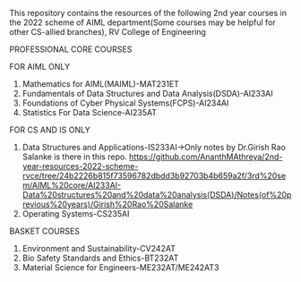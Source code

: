 This repository contains the resources of the following 2nd year courses in the 2022 scheme of AIML department(Some courses may be helpful for other CS-allied branches), RV College of Engineering

PROFESSIONAL CORE COURSES


FOR AIML ONLY
1. Mathematics for AIML(MAIML)-MAT231ET
3. Fundamentals of Data Structures and Data Analysis(DSDA)-AI233AI
4. Foundations of Cyber Physical Systems(FCPS)-AI234AI
5. Statistics For Data Science-AI235AT

FOR CS AND IS ONLY
1. Data Structures and Applications-IS233AI->Only notes by Dr.Girish Rao Salanke is there in this repo. https://github.com/AnanthMAthreya/2nd-year-resources-2022-scheme-rvce/tree/24b2226b815f73596782dbdd3b92703b4b659a2f/3rd%20sem/AIML%20core/AI233AI-Data%20structures%20and%20data%20analysis(DSDA)/Notes(of%20previous%20years)/Girish%20Rao%20Salanke
2. Operating Systems-CS235AI

BASKET COURSES
1. Environment and Sustainability-CV242AT
2. Bio Safety Standards and Ethics-BT232AT
3. Material Science for Engineers-ME232AT/ME242AT3
